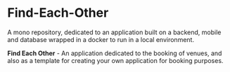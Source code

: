 # Find-Each-Other
 
A mono repository, dedicated to an application built on a backend, mobile and database wrapped in a docker to run in a local environment.

**Find Each Other** - An application dedicated to the booking of venues, and also as a template for creating your own application for booking purposes.
